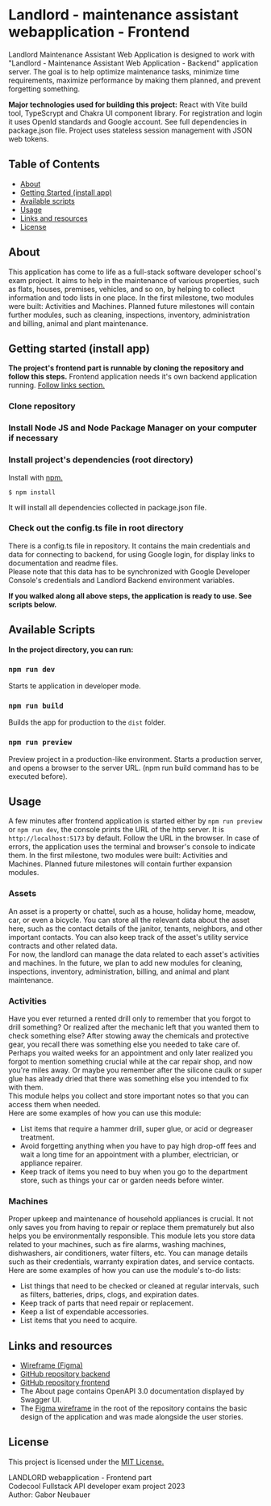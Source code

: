 # Landlord - maintenance assistant webapplication - Frontend
Landlord Maintenance Assistant Web Application is designed to work with "Landlord - Maintenance Assistant Web Application - Backend" application server. The goal is to help optimize maintenance tasks, minimize time requirements, maximize performance by making them planned, and prevent forgetting something.

**Major technologies used for building this project:** React with Vite build tool, TypeScrypt and Chakra UI component library. For registration and login it uses OpenId standards and Google account. See full dependencies in package.json file. Project uses stateless session management with JSON web tokens.


## Table of Contents
- [About](#about)
- [Getting Started (install app)](#getting-started-install-app)
- [Available scripts](#available-scripts)
- [Usage](#usage)
- [Links and resources](#links-and-resources)
- [License](#license)


## About
This application has come to life as a full-stack software developer school's exam project. It aims to help in the maintenance of various properties, such as flats, houses, premises, vehicles, and so on, by helping to collect information and todo lists in one place. In the first milestone, two modules were built: Activities and Machines. Planned future milestones will contain further modules, such as cleaning, inspections, inventory, administration and billing, animal and plant maintenance. 


## Getting started (install app)
**The project's frontend part is runnable by cloning the repository and follow this steps.** Frontend application needs it's own backend application running. [Follow links section.](#links)
### Clone repository
### Install Node JS and Node Package Manager on your computer if necessary
### Install project's dependencies (root directory)
Install with [npm.](https://www.npmjs.com/)
```
$ npm install
```
It will install all dependencies collected in package.json file.

### Check out the config.ts file in root directory
There is a config.ts file in repository. It contains the main credentials and data for connecting to backend, for using Google login, for display links to documentation and readme files.  
Please note that this data has to be synchronized with Google Developer Console's credentials and Landlord Backend environment variables.

**If you walked along all above steps, the application is ready to use. See scripts below.**


## Available Scripts
**In the project directory, you can run:**
### `npm run dev`
Starts te application in developer mode.
### `npm run build`
Builds the app for production to the `dist` folder.
### `npm run preview`
Preview project in a production-like environment. Starts a production server, and opens a browser to the server URL. (npm run build command has to be executed before).


## Usage
A few minutes after frontend application is started either by `npm run preview` or `npm run dev`, the console prints the URL of the http server. It is `http://localhost:5173` by default. Follow the URL in the browser. In case of errors, the application uses the terminal and browser's console to indicate them. In the first milestone, two modules were built: Activities and Machines. Planned future milestones will contain further expansion modules.

### Assets
An asset is a property or chattel, such as a house, holiday home, meadow, car, or even a bicycle. You can store all the relevant data about the asset here, such as the contact details of the janitor, tenants, neighbors, and other important contacts. You can also keep track of the asset's utility service contracts and other related data.  
For now, the landlord can manage the data related to each asset's activities and machines. In the future, we plan to add new modules for cleaning, inspections, inventory, administration, billing, and animal and plant maintenance.  

### Activities
Have you ever returned a rented drill only to remember that you forgot to drill something? Or realized after the mechanic left that you wanted them to check something else? 
After stowing away the chemicals and protective gear, you recall there was something else you needed to take care of. Perhaps you waited weeks for an appointment and only later realized you forgot to mention something crucial while at the car repair shop, and now you're miles away. Or maybe you remember after the silicone caulk or super glue has already dried that there was something else you intended to fix with them.  
This module helps you collect and store important notes so that you can access them when needed.  
Here are some examples of how you can use this module:  
* List items that require a hammer drill, super glue, or acid or degreaser treatment.  
* Avoid forgetting anything when you have to pay high drop-off fees and wait a long time for an appointment with a plumber, electrician, or appliance repairer.  
* Keep track of items you need to buy when you go to the department store, such as things your car or garden needs before winter.  

### Machines
Proper upkeep and maintenance of household appliances is crucial. It not only saves you from having to repair or replace them prematurely but also helps you be environmentally responsible. This module lets you store data related to your machines, such as fire alarms, washing machines, dishwashers, air conditioners, water filters, etc. You can manage details such as their credentials, warranty expiration dates, and service contacts.  
Here are some examples of how you can use the module's to-do lists:  
* List things that need to be checked or cleaned at regular intervals, such as filters, batteries, drips, clogs, and expiration dates.  
* Keep track of parts that need repair or replacement.  
* Keep a list of expendable accessories.  
* List items that you need to acquire.  


## Links and resources
* [Wireframe (Figma)](https://www.figma.com/file/TWU5SGmZQ5tDEllSZ4iMpx/HdA_Exam-Project_Wireframe_1.1?node-id=0%3A1&t=JJKIYxl5MBnpcDVP-1)  
* [GitHub repository backend](https://github.com/HordodongA/Codecool-Full-Stack-Exam-Project_Backend)  
* [GitHub repository frontend](https://github.com/HordodongA/Codecool-Full-Stack-Exam-Project_Frontend)  
* The About page contains OpenAPI 3.0 documentation displayed by Swagger UI.  
* The [Figma wireframe](https://www.figma.com/file/TWU5SGmZQ5tDEllSZ4iMpx/HdA_Exam-Project_Wireframe_1.2.1?type=design&node-id=0%3A1&t=1XVm9Be3pQidybrb-1) in the root of the repository contains the basic design of the application and was made alongside the user stories.  


## License
This project is licensed under the [MIT License.](https://choosealicense.com/licenses/mit/)  

LANDLORD webapplication - Frontend part  
Codecool Fullstack API developer exam project 2023  
Author: Gabor Neubauer